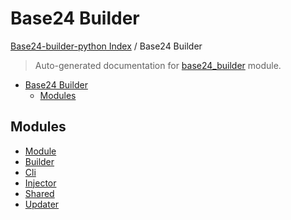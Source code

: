 # Base24 Builder

[Base24-builder-python Index](../README.md#base24-builder-python-index) /
Base24 Builder

> Auto-generated documentation for [base24_builder](../../../base24_builder/__init__.py) module.

- [Base24 Builder](#base24-builder)
  - [Modules](#modules)

## Modules

- [Module](./module.md)
- [Builder](./builder.md)
- [Cli](./cli.md)
- [Injector](./injector.md)
- [Shared](./shared.md)
- [Updater](./updater.md)